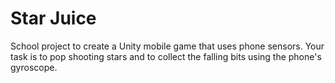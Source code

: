# Star Juice
School project to create a Unity mobile game that uses phone sensors. 
Your task is to pop shooting stars and to collect the falling bits using the phone's gyroscope. 
